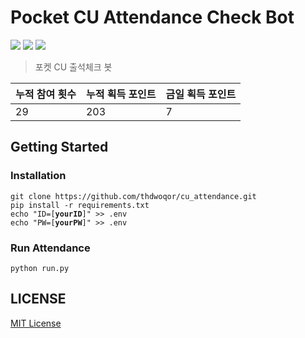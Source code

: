 # Pocket CU Attendance Check Bot
<a href="https://github.com/features/actions"><img src="https://img.shields.io/badge/GitHub Actions-2088FF?style=for-the-badge&logo=GitHub Actions&logoColor=white"/></a>
<a href="https://www.selenium.dev/"><img src="https://img.shields.io/badge/Selenium-43B02A?style=for-the-badge&logo=Selenium&logoColor=white"/></a>
<a href="https://www.selenium.dev/"><img src="https://img.shields.io/badge/Python-3776AB?style=for-the-badge&logo=Python&logoColor=white"/></a>  
>포켓 CU 출석체크 봇

누적 참여 횟수 | 누적 획득 포인트 | 금일 획득 포인트
-- | --  | -- 
 29 | 203 | 7

## Getting Started  

### Installation
<pre><code>git clone https://github.com/thdwoqor/cu_attendance.git
pip install -r requirements.txt
echo "ID=[<b>yourID</b>]" >> .env
echo "PW=[<b>yourPW</b>]" >> .env
</code></pre>

### Run Attendance

<pre><code>python run.py</code></pre>

## LICENSE

[MIT License](./LICENSE)
